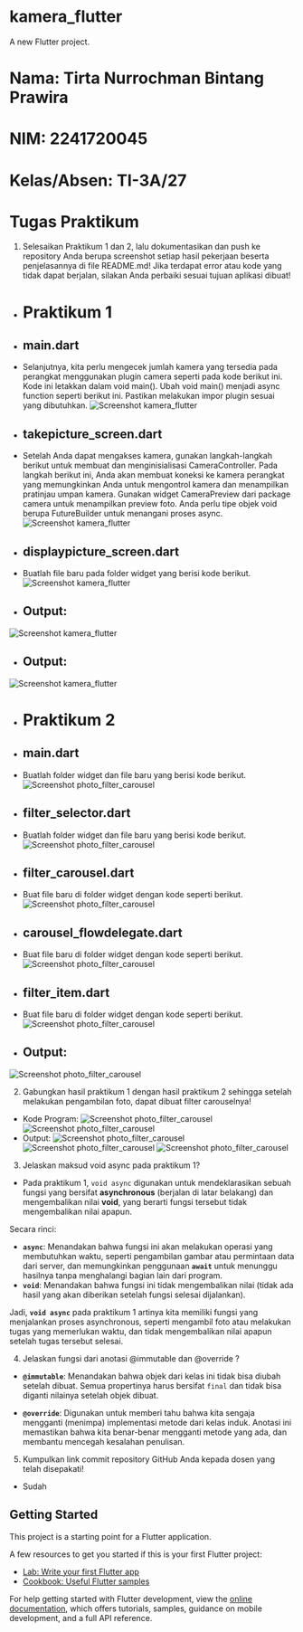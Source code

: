 # kamera_flutter

A new Flutter project.

# Nama: Tirta Nurrochman Bintang Prawira
# NIM: 2241720045
# Kelas/Absen: TI-3A/27

# Tugas Praktikum
1. Selesaikan Praktikum 1 dan 2, lalu dokumentasikan dan push ke repository Anda berupa screenshot setiap hasil pekerjaan beserta penjelasannya di file README.md! Jika terdapat error atau kode yang tidak dapat berjalan, silakan Anda perbaiki sesuai tujuan aplikasi dibuat!
- # Praktikum 1
- ## main.dart
- Selanjutnya, kita perlu mengecek jumlah kamera yang tersedia pada perangkat menggunakan plugin camera seperti pada kode berikut ini. Kode ini letakkan dalam void main(). Ubah void main() menjadi async function seperti berikut ini. Pastikan melakukan impor plugin sesuai yang dibutuhkan.
![Screenshot kamera_flutter](images/P101.png)
- ## takepicture_screen.dart
- Setelah Anda dapat mengakses kamera, gunakan langkah-langkah berikut untuk membuat dan menginisialisasi CameraController. Pada langkah berikut ini, Anda akan membuat koneksi ke kamera perangkat yang memungkinkan Anda untuk mengontrol kamera dan menampilkan pratinjau umpan kamera. Gunakan widget CameraPreview dari package camera untuk menampilkan preview foto. Anda perlu tipe objek void berupa FutureBuilder untuk menangani proses async.
![Screenshot kamera_flutter](images/P102.png)
- ## displaypicture_screen.dart
- Buatlah file baru pada folder widget yang berisi kode berikut.
![Screenshot kamera_flutter](images/P103.png)
- ## Output:
![Screenshot kamera_flutter](images/P104.png)
- ## Output:
![Screenshot kamera_flutter](images/P105.png)

- # Praktikum 2
- ## main.dart
- Buatlah folder widget dan file baru yang berisi kode berikut.
![Screenshot photo_filter_carousel](images/P201.png)
- ## filter_selector.dart
- Buatlah folder widget dan file baru yang berisi kode berikut.
![Screenshot photo_filter_carousel](images/P202.png)
- ## filter_carousel.dart
- Buat file baru di folder widget dengan kode seperti berikut.
![Screenshot photo_filter_carousel](images/P203.png)
- ## carousel_flowdelegate.dart
- Buat file baru di folder widget dengan kode seperti berikut.
![Screenshot photo_filter_carousel](images/P204.png)
- ## filter_item.dart
- Buat file baru di folder widget dengan kode seperti berikut.
![Screenshot photo_filter_carousel](images/P205.png)
- ## Output:
![Screenshot photo_filter_carousel](images/P206.png)

2. Gabungkan hasil praktikum 1 dengan hasil praktikum 2 sehingga setelah melakukan pengambilan foto, dapat dibuat filter carouselnya!
- Kode Program:
![Screenshot photo_filter_carousel](images/T204.png)
![Screenshot photo_filter_carousel](images/T205.png)
- Output:
![Screenshot photo_filter_carousel](images/T201.png)
![Screenshot photo_filter_carousel](images/T202.png)
![Screenshot photo_filter_carousel](images/T203.png)

3. Jelaskan maksud void async pada praktikum 1?
- Pada praktikum 1, `void async` digunakan untuk mendeklarasikan sebuah fungsi yang bersifat **asynchronous** (berjalan di latar belakang) dan mengembalikan nilai **void**, yang berarti fungsi tersebut tidak mengembalikan nilai apapun.

Secara rinci:
- **`async`**: Menandakan bahwa fungsi ini akan melakukan operasi yang membutuhkan waktu, seperti pengambilan gambar atau permintaan data dari server, dan memungkinkan penggunaan **`await`** untuk menunggu hasilnya tanpa menghalangi bagian lain dari program.
- **`void`**: Menandakan bahwa fungsi ini tidak mengembalikan nilai (tidak ada hasil yang akan diberikan setelah fungsi selesai dijalankan).

Jadi, **`void async`** pada praktikum 1 artinya kita memiliki fungsi yang menjalankan proses asynchronous, seperti mengambil foto atau melakukan tugas yang memerlukan waktu, dan tidak mengembalikan nilai apapun setelah tugas tersebut selesai.

4. Jelaskan fungsi dari anotasi @immutable dan @override ?
- **`@immutable`**: Menandakan bahwa objek dari kelas ini tidak bisa diubah setelah dibuat. Semua propertinya harus bersifat `final` dan tidak bisa diganti nilainya setelah objek dibuat.

- **`@override`**: Digunakan untuk memberi tahu bahwa kita sengaja mengganti (menimpa) implementasi metode dari kelas induk. Anotasi ini memastikan bahwa kita benar-benar mengganti metode yang ada, dan membantu mencegah kesalahan penulisan.

5. Kumpulkan link commit repository GitHub Anda kepada dosen yang telah disepakati!
- Sudah

## Getting Started

This project is a starting point for a Flutter application.

A few resources to get you started if this is your first Flutter project:

- [Lab: Write your first Flutter app](https://docs.flutter.dev/get-started/codelab)
- [Cookbook: Useful Flutter samples](https://docs.flutter.dev/cookbook)

For help getting started with Flutter development, view the
[online documentation](https://docs.flutter.dev/), which offers tutorials,
samples, guidance on mobile development, and a full API reference.
